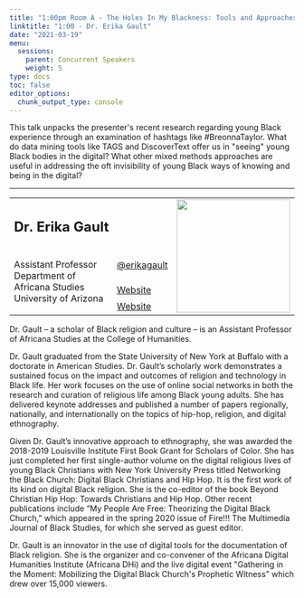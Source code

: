 ```yaml
---
title: "1:00pm Room A - The Holes In My Blackness: Tools and Approaches to Digital Data Collection on Young Black Women"
linktitle: "1:00 - Dr. Erika Gault"
date: "2021-03-19"
menu:
  sessions:
    parent: Concurrent Speakers
    weight: 5
type: docs
toc: false
editor_options:
  chunk_output_type: console
---
```


This talk unpacks the presenter's recent research regarding young Black experience through an examination of hashtags like #BreonnaTaylor. What do data mining tools like TAGS and DiscoverText offer us in "seeing" young Black bodies in the digital? What other mixed methods approaches are useful in addressing the oft invisibility of young Black ways of knowing and being in the digital?

<hr style="width: 100%; text-align: center; margin-left: 0;" />


<TABLE class="bio-table">
<TR>
<TD COLSPAN="2"><h2>Dr. Erika Gault</h2></TD>
<TD ROWSPAN="4"><img style="float: left;" src="/img/erika-gault.png" width="200" /></TD>
</TR>
<TR>
<TD ROWSPAN="3">
Assistant Professor<br>Department of Africana Studies<br> University of Arizona</TD>

<TD><i class="fab fa-twitter"></i> <a href="https://twitter.com/erikagault" target="_blank" rel="noopener">@erikagault</a>
</TD>
</TR>
<TR>
<TD><i class="fa fa-link"></i> <a href="https://africana.arizona.edu/people/egault" target="_blank" rel="noopener">Website</a>
</TD>
</TR>
<TR>
<TD><i class="fa fa-link"></i> <a href="https://profiles.arizona.edu/person/egault" target="_blank" rel="noopener">Website</a>
</TD>
</TR>
</TABLE>

Dr. Gault – a scholar of Black religion and culture – is an Assistant Professor of Africana Studies at the College of Humanities.

Dr. Gault graduated from the State University of New York at Buffalo with a doctorate in American Studies. Dr. Gault’s scholarly work demonstrates a sustained focus on the impact and outcomes of religion and technology in Black life. Her work focuses on the use of online social networks in both the research and curation of religious life among Black young adults. She has delivered keynote addresses and published a number of papers regionally, nationally, and internationally on the topics of hip-hop, religion, and digital ethnography. 

Given Dr. Gault’s innovative approach to ethnography, she was awarded the 2018-2019 Louisville Institute First Book Grant for Scholars of Color. She has just completed her first single-author volume on the digital religious lives of young Black Christians with New York University Press titled Networking the Black Church: Digital Black Christians and Hip Hop. It is the first work of its kind on digital Black religion. She is the co-editor of the book Beyond Christian Hip Hop: Towards Christians and Hip Hop. Other recent publications include “My People Are Free: Theorizing the Digital Black Church,” which appeared in the spring 2020 issue of Fire!!! The Multimedia Journal of Black Studies, for which she served as guest editor. 

Dr. Gault is an innovator in the use of digital tools for the documentation of Black religion. She is the organizer and co-convener of the Africana Digital Humanities Institute (Africana DHi) and the live digital event "Gathering in the Moment: Mobilizing the Digital Black Church's Prophetic Witness" which drew over 15,000 viewers.